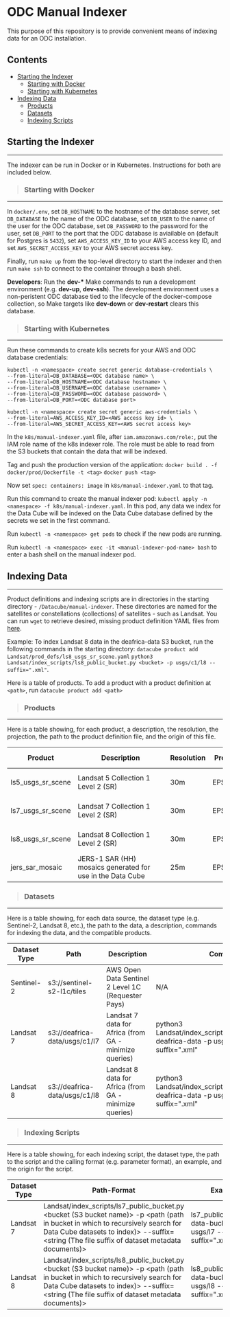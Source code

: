 # ODC Manual Indexer

This purpose of this repository is to provide convenient means of indexing data for an ODC installation.

## Contents

* [Starting the Indexer](#starting)
    * [Starting with Docker](#starting_docker)
    * [Starting with Kubernetes](#starting_k8s)
* [Indexing Data](#indexing)
    * [Products](#products)
    * [Datasets](#datasets)
    * [Indexing Scripts](#indexing_scripts)

## <a name="starting"></a> Starting the Indexer
-------
The indexer can be run in Docker or in Kubernetes. Instructions for both are included below.

>### <a name="starting_docker"></a> Starting with Docker 
-------

In `docker/.env`, set `DB_HOSTNAME` to the hostname of the database server, set `DB_DATABASE` to the name of the ODC database, set `DB_USER` to the name of the user for the ODC database, set `DB_PASSWORD` to the password for the user, set `DB_PORT` to the port that the ODC database is aviailable on (default for Postgres is `5432`), set `AWS_ACCESS_KEY_ID` to your AWS access key ID, and set `AWS_SECRET_ACCESS_KEY` to your AWS secret access key.

Finally, run `make up` from the top-level directory to start the indexer and then run `make ssh` to connect to the container through a bash shell.

**Developers**: Run the **dev-\*** Make commands to run a development environment (e.g. **dev-up**, **dev-ssh**). The development environment uses a non-peristent ODC database tied to the lifecycle of the docker-compose collection, so Make targets like **dev-down** or **dev-restart** clears this database.

>### <a name="starting_k8s"></a> Starting with Kubernetes
-------

Run these commands to create k8s secrets for your AWS and ODC database credentials:
```
kubectl -n <namespace> create secret generic database-credentials \
--from-literal=DB_DATABASE=<ODC database name> \
--from-literal=DB_HOSTNAME=<ODC database hostname> \
--from-literal=DB_USERNAME=<ODC database username> \
--from-literal=DB_PASSWORD=<ODC database password> \
--from-literal=DB_PORT=<ODC database port>
```
```
kubectl -n <namespace> create secret generic aws-credentials \
--from-literal=AWS_ACCESS_KEY_ID=<AWS access key id> \
--from-literal=AWS_SECRET_ACCESS_KEY=<AWS secret access key>
```

In the `k8s/manual-indexer.yaml` file, after `iam.amazonaws.com/role:`, put the IAM role name of the k8s indexer role. The role must be able to read from the S3 buckets that contain the data that will be indexed.

Tag and push the production version of the application:
`docker build . -f docker/prod/Dockerfile -t <tag>`
`docker push <tag>`

Now set `spec: containers: image` in `k8s/manual-indexer.yaml` to that tag.

Run this command to create the manual indexer pod: `kubectl apply -n <namespace> -f k8s/manual-indexer.yaml`. In this pod, any data we index for the Data Cube will be indexed on the Data Cube database defined by the secrets we set in the first command.

Run `kubectl -n <namespace> get pods` to check if the new pods are running.

Run `kubectl -n <namespace> exec -it <manual-indexer-pod-name> bash` to enter a bash shell on the manual indexer pod.

## <a name="indexing"></a> Indexing Data
-------

Product definitions and indexing scripts are in directories in the starting directory - `/Datacube/manual-indexer`. These directories are named for the satellites or constellations (collections) of satellites - such as Landsat. You can run `wget` to retrieve desired, missing product definition YAML files from [here](https://github.com/opendatacube/datacube-core/tree/develop/docs/config_samples/dataset_types).

Example: To index Landsat 8 data in the deafrica-data S3 bucket, run the following commands in the starting directory:
`datacube product add Landsat/prod_defs/ls8_usgs_sr_scene.yaml`
`python3 Landsat/index_scripts/ls8_public_bucket.py <bucket> -p usgs/c1/l8 --suffix=".xml"`.

Here is a table of products.
To add a product with a product definition at `<path>`, run `datacube product add <path>`

>### <a name="products"></a> Products
-------

Here is a table showing, for each product, a description, the resolution, the projection, the path to the product definition file, and the origin of this file.

| Product | <div style="width:200px"></div>Description | Resolution | Projection | Product Definition Path | Origin |
|-----|-----|-----|-----|-----|-----|
| ls5_usgs_sr_scene | Landsat 5 Collection 1 Level 2 (SR) | 30m | EPSG:4326 | Landsat<br>/prod_defs<br>/ls5_usgs_sr_scene | [Origin](https://github.com/opendatacube/datacube-dataset-config/blob/master/products/ls_usgs_sr_scene.yaml) |
| ls7_usgs_sr_scene | Landsat 7 Collection 1 Level 2 (SR) | 30m | EPSG:4326 | Landsat<br>/prod_defs<br>/ls7_usgs_sr_scene | [Origin](https://github.com/opendatacube/datacube-dataset-config/blob/master/products/ls_usgs_sr_scene.yaml) |
| ls8_usgs_sr_scene | Landsat 8 Collection 1 Level 2 (SR) | 30m | EPSG:4326 | Landsat<br>/prod_defs<br>/ls8_usgs_sr_scene | [Origin](https://github.com/opendatacube/datacube-dataset-config/blob/master/products/ls_usgs_sr_scene.yaml) |
| jers_sar_mosaic | JERS-1 SAR (HH) mosaics generated for use in the Data Cube | 25m | EPSG:4326 | JERS-1<br>/prod_defs<br>/jers_sar_mosaic | [Origin](https://github.com/digitalearthafrica/config/blob/master/products/jers_sar_mosaic.yaml) |

>### <a name="datasets"></a> Datasets
-------

Here is a table showing, for each data source, the dataset type (e.g. Sentinel-2, Landsat 8, etc.), the path to the data, a description, commands for indexing the data, and the compatible products.

| Dataset Type | Path | <div style="width:100px"></div>Description | Command | Products |
|-----|-----|-----|-----|-----|
| Sentinel-2 | s3://sentinel-s2-l1c/tiles | AWS Open Data Sentinel 2 Level 1C (Requester Pays) | N/A | N/A |
| Landsat 7 | s3://deafrica-data/usgs/c1/l7 | Landsat 7 data for Africa (from GA - minimize queries) | python3 Landsat/index_scripts/ls7_public_bucket.py deafrica-data -p usgs/c1/l7 --suffix=".xml" | ls7_usgs_sr_scene |
| Landsat 8 | s3://deafrica-data/usgs/c1/l8 | Landsat 8 data for Africa (from GA - minimize queries) | python3 Landsat/index_scripts/ls8_public_bucket.py deafrica-data -p usgs/c1/l8 --suffix=".xml" | ls8_usgs_sr_scene |

>### <a name="indexing_scripts"></a> Indexing Scripts
-------

Here is a table showing, for each indexing script, the dataset type, the path to the script and the calling format (e.g. parameter format), an example, and the origin for the script.

| Dataset Type | Path-Format | Example | Origin |
|-----|-----|-----|-----|
| Landsat 7 | Landsat/index_scripts/ls7_public_bucket.py <bucket (S3 bucket name)> -p <path (path in bucket in which to recursively search for Data Cube datasets to index)> --suffix=<string (The file suffix of dataset metadata documents)> | ls7_public_bucket.py data-bucket -p usgs/l7 --suffix=".xml" | [Origin](https://github.com/opendatacube/datacube-dataset-config/blob/master/old-prep-scripts/ls_public_bucket.py) |
| Landsat 8 | Landsat/index_scripts/ls8_public_bucket.py <bucket (S3 bucket name)> -p <path (path in bucket in which to recursively search for Data Cube datasets to index)> --suffix=<string (The file suffix of dataset metadata documents)> | ls8_public_bucket.py data-bucket -p usgs/l8 --suffix=".xml" | [Origin](https://github.com/opendatacube/datacube-dataset-config/blob/master/old-prep-scripts/ls_public_bucket.py) |